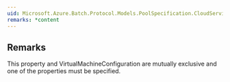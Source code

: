 ```yaml
---  
uid: Microsoft.Azure.Batch.Protocol.Models.PoolSpecification.CloudServiceConfiguration  
remarks: *content  
---  
```

  
## Remarks  
 This property and VirtualMachineConfiguration are mutually             exclusive and one of the properties must be specified.